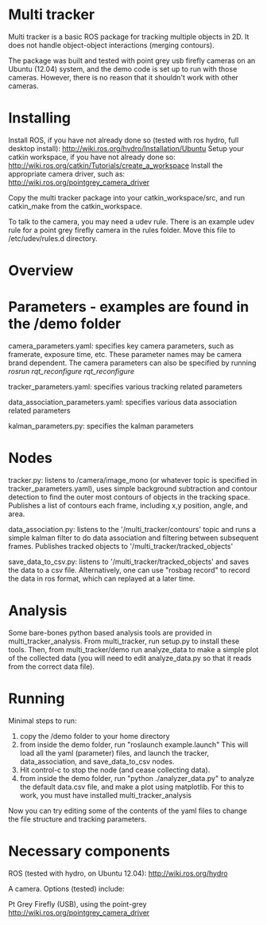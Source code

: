 Multi tracker
============

Multi tracker is a basic ROS package for tracking multiple objects in 2D. It does not handle object-object interactions (merging contours).

The package was built and tested with point grey usb firefly cameras on an Ubuntu (12.04) system, and the demo code is set up to run with those cameras. However, there is no reason that it shouldn't work with other cameras.

Installing
============

Install ROS, if you have not already done so (tested with ros hydro, full desktop install): http://wiki.ros.org/hydro/Installation/Ubuntu
Setup your catkin workspace, if you have not already done so: http://wiki.ros.org/catkin/Tutorials/create_a_workspace
Install the appropriate camera driver, such as: http://wiki.ros.org/pointgrey_camera_driver

Copy the multi tracker package into your catkin_workspace/src, and run catkin_make from the catkin_workspace.

To talk to the camera, you may need a udev rule. There is an example udev rule for a point grey firefly camera in the rules folder. Move this file to /etc/udev/rules.d directory.

Overview
============

Parameters - examples are found in the /demo folder
==

camera_parameters.yaml: specifies key camera parameters, such as framerate, exposure time, etc. These parameter names may be camera brand dependent. The camera parameters can also be specified by running *rosrun rqt_reconfigure rqt_reconfigure* 

tracker_parameters.yaml: specifies various tracking related parameters

data_association_parameters.yaml: specifies various data association related parameters

kalman_parameters.py: specifies the kalman parameters

Nodes
==

tracker.py: listens to /camera/image_mono (or whatever topic is specified in tracker_parameters.yaml), uses simple background subtraction and contour detection to find the outer most contours of objects in the tracking space. Publishes a list of contours each frame, including x,y position, angle, and area. 

data_association.py: listens to the '/multi_tracker/contours' topic and runs a simple kalman filter to do data association and filtering between subsequent frames. Publishes tracked objects to '/multi_tracker/tracked_objects' 

save_data_to_csv.py: listens to '/multi_tracker/tracked_objects' and saves the data to a csv file. Alternatively, one can use "rosbag record" to record the data in ros format, which can replayed at a later time.

Analysis
==

Some bare-bones python based analysis tools are provided in multi_tracker_analysis. From multi_tracker, run setup.py to install these tools. Then, from multi_tracker/demo run analyze_data to make a simple plot of the collected data (you will need to edit analyze_data.py so that it reads from the correct data file).


Running
============

Minimal steps to run:

1. copy the /demo folder to your home directory
2. from inside the demo folder, run "roslaunch example.launch"
   This will load all the yaml (parameter) files, and launch the tracker, data_association, and save_data_to_csv nodes.
3. Hit control-c to stop the node (and cease collecting data).
4. from inside the demo folder, run "python ./analyzer_data.py" to analyze the default data.csv file, and make a plot using matplotlib. For this to work, you must have installed multi_tracker_analysis

Now you can try editing some of the contents of the yaml files to change the file structure and tracking parameters.

Necessary components
============

ROS (tested with hydro, on Ubuntu 12.04): http://wiki.ros.org/hydro

A camera. Options (tested) include:

Pt Grey Firefly (USB), using the point-grey
http://wiki.ros.org/pointgrey_camera_driver
